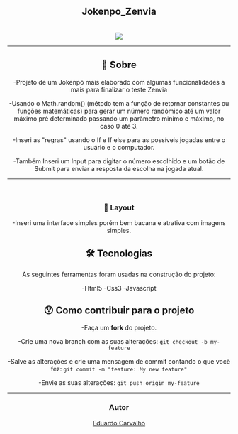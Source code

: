 

<h2 align="center">
   Jokenpo_Zenvia
</h2>
<br/>

<div align="center">
 <img src="https://user-images.githubusercontent.com/60022350/92551631-da206a00-f234-11ea-95ea-6089b853ec84.gif"
</div>
<br/>  
           
---


## 📖 Sobre 

-Projeto de um Jokenpô mais elaborado com algumas funcionalidades a mais para finalizar o teste Zenvia

-Usando o Math.random() (método tem a função de retornar constantes ou funções matemáticas) para gerar um número randômico até um valor máximo pré determinado passando um parâmetro minímo e máximo, no caso 0 até 3.

-Inseri as "regras" usando o If e If else para as possíveis jogadas entre o usuário e o computador.

-Também Inseri um Input para digitar o número escolhido e um botão de Submit para enviar a resposta da escolha na jogada atual.


---
<br/>

### 🎨 Layout

-Inseri uma interface simples porém bem bacana e atrativa com imagens simples.

## 🛠 Tecnologias

As seguintes ferramentas foram usadas na construção do projeto:

-Html5
-Css3
-Javascript


## 😯 Como contribuir para o projeto


-Faça um **fork** do projeto.

-Crie uma nova branch com as suas alterações: `git checkout -b my-feature`

-Salve as alterações e crie uma mensagem de commit contando o que você fez: `git commit -m "feature: My new feature"`

-Envie as suas alterações: `git push origin my-feature`


---


### Autor


[Eduardo Carvalho](https://github.com/eduardocarvalhojunior)
